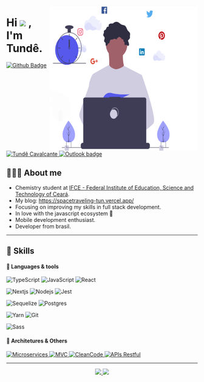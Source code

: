 <img
	src="https://github.com/Ceviche9/Ceviche9/blob/main/dev_productivit.svg"
	width="390px"
	height="380px"
	align="right"
/>

# Hi <img src="https://raw.githubusercontent.com/dudubernardino/dudubernardino/main/assets/hi.gif" width="28px"> , I'm Tundê.

<a href="https://github.com/Ceviche9">
      <img alt="Github Badge" src="https://img.shields.io/badge/-Github-5659EB?style=for-the-badge&logo=Github&logoColor=white&link=https://github.com/Ceviche9" />
<a href="https://www.linkedin.com/in/tund%C3%AA-cavalcante-1621441ba/">
      <img alt="Tundê Cavalcante" src="https://img.shields.io/badge/-Tundê%20Cavalcante-5659EB?style=for-the-badge&logo=Linkedin&logoColor=white" />
</a>
<a href="mailto:ayotunde_sales@hotmail.com">
      <img alt="Outlook badge" src="https://img.shields.io/badge/-OUTLOOK-5659EB?style=for-the-badge&logo=MicrosoftOutlook&logoColor=white&link=mailto:ayotunde_sales@hotmail.com" />
</a>

## 👨🏿‍🚀 About me 

- Chemistry student at <a href="https://ifce.edu.br">IFCE - Federal Institute of Education, Science and Technology of Ceará</a>.
- My blog: https://spacetraveling-tun.vercel.app/
- Focusing on improving my skills in full stack development.
- In love with the javascript ecosystem 💛
- Mobile development enthusiast.
- Developer from brasil.

---

## 🚀 Skills

#### 💬 Languages & tools

![TypeScript](https://img.shields.io/badge/TypeScript-007ACC?style=for-the-badge&logo=typescript&logoColor=white)
![JavaScript](https://img.shields.io/badge/JavaScript-121212?style=for-the-badge&logo=javascript&logoColor=F7DF1E)
![React](https://img.shields.io/badge/React-20232A?style=for-the-badge&logo=react&logoColor=61DAFB)

![Nextjs](https://img.shields.io/badge/next.js-000000?style=for-the-badge&logo=nextdotjs&logoColor=white)
![Nodejs](https://img.shields.io/badge/Node.js-339933?style=for-the-badge&logo=nodedotjs&logoColor=white)
![Jest](https://img.shields.io/badge/Jest-C21325?style=for-the-badge&logo=jest&logoColor=white)

![Sequelize](https://img.shields.io/badge/Sequelize-52B0E7?style=for-the-badge&logo=Sequelize&logoColor=white)
![Postgres](https://img.shields.io/badge/PostgreSQL-316192?style=for-the-badge&logo=postgresql&logoColor=white)

![Yarn](https://img.shields.io/badge/Yarn-2C8EBB?style=for-the-badge&logo=yarn&logoColor=white)
![Git](https://img.shields.io/badge/Git-F05032?style=for-the-badge&logo=git&logoColor=white)

![Sass](https://img.shields.io/badge/Sass-CC6699?style=for-the-badge&logo=sass&logoColor=white)

#### 🔨 Architetures & Others

<p align="left">

<a href="#">
      <img alt="Microservices" src="https://img.shields.io/badge/Microservices-8257e6.svg?style=for-the-badge" />
</a>
<a href="#">
      <img alt="MVC" src="https://img.shields.io/badge/MVC-8257e6.svg?style=for-the-badge" />
</a>
<a href="#">
      <img alt="CleanCode" src="https://img.shields.io/badge/CleanCode-8257e6.svg?style=for-the-badge" />
</a>
<a href="#">
      <img alt="APIs Restful" src="https://img.shields.io/badge/APIs%20Restful-8257e6.svg?style=for-the-badge" />
</a>
</p>

---
	
<p align="center">
<a href="https://github.com/Ceviche9">
  <img height="180em" src="https://github-readme-stats-eight-theta.vercel.app/api?username=Ceviche9&show_icons=true&bg_color=30,270d75,4a0b57&title_color=fff&text_color=fff&include_all_commits=true&count_private=true"/>
  <img height="180em" src="https://github-readme-stats-eight-theta.vercel.app/api/top-langs/?username=Ceviche9&layout=compact&langs_count=8&bg_color=30,270d75,4a0b57&title_color=fff&text_color=fff"/>
</a>
</p>
